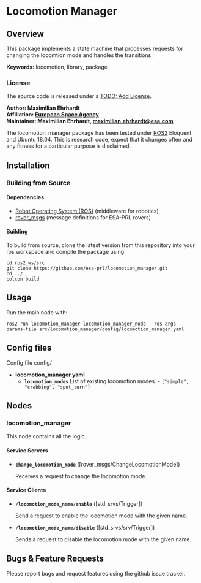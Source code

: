 # Locomotion Manager

## Overview

This package implements a state machine that processes requests for changing the locomtion mode and handles the transitions. 

**Keywords:** locomotion, library, package

### License

The source code is released under a [TODO: Add License]().

**Author: Maximilian Ehrhardt<br />
Affiliation: [European Space Agency](https://www.esa.int/)<br />
Maintainer: Maximilian Ehrhardt, maximilian.ehrhardt@esa.com**

The locomotion_manager package has been tested under [ROS2] Eloquent and Ubuntu 18.04. This is research code, expect that it changes often and any fitness for a particular purpose is disclaimed.

## Installation

### Building from Source

#### Dependencies

- [Robot Operating System (ROS)](http://wiki.ros.org) (middleware for robotics),
- [rover_msgs] (message definitions for ESA-PRL rovers)

#### Building

To build from source, clone the latest version from this repository into your ros workspace and compile the package using

	cd ros2_ws/src
	git clone https://github.com/esa-prl/locomotion_manager.git
	cd ../
	colcon build

## Usage

Run the main node with:

    ros2 run locomotion_manager locomotion_manager_node --ros-args --params-file src/locomotion_manager/config/locomotion_manager.yaml
## Config files

Config file config/

* **locomotion_manager.yaml** 
	- **`locomotion_modes`** List of existing locomotion modes. - `["simple", "crabbing", "spot_turn"]`

## Nodes

### locomotion_manager

This node contains all the logic.

#### Service Servers

* **`change_locomotion_mode`** ([rover_msgs/ChangeLocomotionMode])

	Receives a request to change the locomotion mode.

#### Service Clients

* **`/locomotion_mode_name/enable`** ([std_srvs/Trigger])

    Send a request to enable the locomotion mode with the given name.

* **`/locomotion_mode_name/disable`** ([std_srvs/srv/Trigger])

    Sends a request to disable the locomotion mode with the given name.

## Bugs & Feature Requests

Please report bugs and request features using the github issue tracker.


[ROS2]: http://www.ros.org
[rover_msgs]: https://github.com/esa-prl/rover_msgs
[rover_config]: https://github.com/esa-prl/rover_config.git
[rviz]: http://wiki.ros.org/rviz
[geometry_msgs/Twist]: https://docs.ros.org/api/geometry_msgs/html/msg/Twist.html
[sensor_msgs/JointState]: http://docs.ros.org/api/sensor_msgs/html/msg/JointState.html
[rover_msgs/JointCommandArray]: https://github.com/esa-prl/rover_msgs/blob/master/msg/JointCommandArray.msg